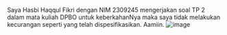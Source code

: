 Saya Hasbi Haqqul Fikri dengan NIM 2309245 mengerjakan soal TP 2 dalam mata kuliah DPBO untuk keberkahanNya maka saya tidak melakukan kecurangan seperti yang telah dispesifikasikan. Aamiin.
![image](https://github.com/user-attachments/assets/c3c68358-5ec0-4ac4-8643-29cdbdde33cf)
